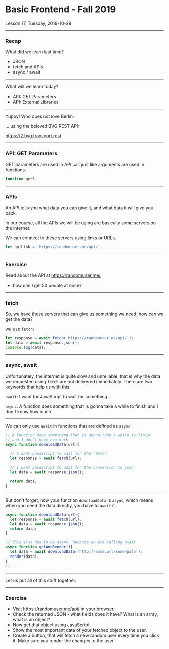 <!-- .slide: id="lesson16" -->

# Basic Frontend - Fall 2019

Lesson 17, Tuesday, 2019-10-28

---

### Recap

What did we learn last time?

 * JSON
 * fetch and APIs
 * async / await


---

What will we learn today?

 * API: GET Parameters
 * API: External Libraries

---

Yuppy! Who does not love Berlin:

... using the beloved BVG REST API:

https://2.bvg.transport.rest

---

### API: GET Parameters

GET parameters are used in API call just like arguments are used in functions.

```js
function getS
```

---

### APIs

An API tells you what data you can give it, and what data it will give you back.

In our course, all the APIs we will be using are basically some servers on the internet.

We can connect to these servers using links or URLs.

```js
let apiLink = 'https://randomuser.me/api/';
```

---


### Exercise


Read about the API at https://randomuser.me/

* how can I get 50 people at once?

---


### fetch

So, we have these servers that can give us something we need, how can we get the data?

we use `fetch`:

```js
let response = await fetch('https://randomuser.me/api/');
let data = await response.json();
console.log(data);
```

---


### async, await

Unfortunately, the internet is quite slow and unreliable, that is why the data we requested using `fetch` are not delivered immediately. There are two keywords that help us with this.


`await`: I want for JavaScript to wait for something...

`async`: A function does something that is gonna take a while to finish and I don't know how much

---

We can only use `await` in functions that are defined as `async`

```js
// A function does something that is gonna take a while to finish
// and I don't know how much
async function downloadData(url){

  // I want JavaScript to wait for the `fetch`
  let response = await fetch(url);

  // I want JavaScript to wait for the conversion to json
  let data = await response.json();

  return data;
}
```


---

But don't forget, now your function `downloadData` is `async`, which means when you need the data directly, you have to `await` it.

```js
async function downloadData(url){
  let response = await fetch(url);
  let data = await response.json();
  return data;
}

// this also has to be async, because we are calling await
async function getAndRender(){
  let data = await downloadData('http://some.url/some/path');
  render(data);
}
//....
```

---


Let us put all of this stuff together.


---

### Exercise

* Visit https://randomuser.me/api/ in your browser.
* Check the returned JSON - what fields does it have? What is an array, what is an object?
* Now get that object using JavaScript.
* Show the most important data of your fetched object to the user.
* Create a button, that will fetch a new random user every time you click it. Make sure you render the changes to the user.
